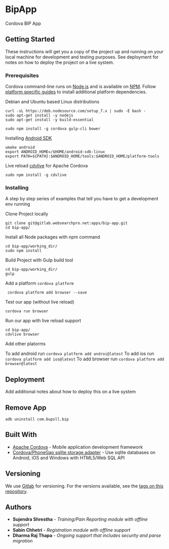 # BipApp

Cordova BIP App

## Getting Started

These instructions will get you a copy of the project up and running on your local machine for development and testing purposes. See deployment for notes on how to deploy the project on a live system.

### Prerequisites

Cordova command-line runs on [Node.js](https://nodejs.org/en/) and is available on [NPM](https://www.npmjs.com/package/cordova). Follow [platform specific guides](https://cordova.apache.org/docs/en/latest/index.html#develop-for-platforms) to install additional platform dependencies. 

Debian and Ubuntu based Linux distributions
```
curl -sL https://deb.nodesource.com/setup_7.x | sudo -E bash -
sudo apt-get install -y nodejs
sudo apt-get install -y build-essential

sudo npm install -g cordova gulp-cli bower
```

Installing [Android SDK](https://developer.android.com/studio/index.html)
```
umake android
export ANDROID_HOME=/$HOME/android-sdk-linux
export PATH=${PATH}:$ANDROID_HOME/tools:$ANDROID_HOME/platform-tools
```

Live reload [cdvlive](https://www.npmjs.com/package/cdvlive) for Apache Cordova
```
sudo npm install -g cdvlive
```

### Installing

A step by step series of examples that tell you have to get a development env running

Clone Project locally
```
git clone git@gitlab.websearchpro.net:apps/bip-app.git
cd bip-app/
```

Install all Node packages with npm command
```
cd bip-app/working_dir/
sudo npm install
```

Build Project with Gulp build tool
```
cd bip-app/working_dir/
gulp
```

Add a platform `cordova platform`
```
 cordova platform add browser --save 
```

Test our app (without live reload)
```
cordova run browser
```

Run our app with live reload support
```
cd bip-app/
cdvlive browser
```

Add other platorms

To add android run `cordova platform add androi@latest`
To add ios run `cordova platform add ios@latest`
To add browser run `cordova platform add browser@latest`

## Deployment

Add additional notes about how to deploy this on a live system

## Remove App
```
adb uninstall com.bupsll.bip
```

## Built With

* [Apache Cordova](https://cordova.apache.org/docs/en/latest/) - Mobile application development framework 
* [Cordova/PhoneGap sqlite storage adapter](https://github.com/litehelpers/Cordova-sqlite-storage) -  Use sqlite databases on Android, iOS and Windows with HTML5/Web SQL API

## Versioning

We use [Gitlab](http://gitlab.websearchpro.net) for versioning. For the versions available, see the [tags on this repository](http://gitlab.websearchpro.net/apps/bip-app/tags). 

## Authors

* **Sujendra Shrestha** - *Training/Pain Reporting module with offline support*
* **Sabin Chhetri** - *Registration module with offline support*
* **Dharma Raj Thapa** - *Ongoing support that includes security and parse migration*
